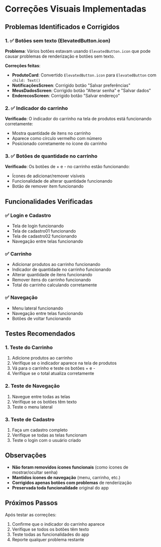 # Correções Visuais Implementadas

## Problemas Identificados e Corrigidos

### 1. ✅ Botões sem texto (ElevatedButton.icon)

**Problema**: Vários botões estavam usando `ElevatedButton.icon` que pode causar problemas de renderização e botões sem texto.

**Correções feitas**:

- **ProdutoCard**: Convertido `ElevatedButton.icon` para `ElevatedButton` com `child: Text()`
- **NotificaçõesScreen**: Corrigido botão "Salvar preferências"
- **MeusDadosScreen**: Corrigido botão "Alterar senha" e "Salvar dados"
- **EnderecosScreen**: Corrigido botão "Salvar endereço"

### 2. ✅ Indicador do carrinho

**Verificado**: O indicador do carrinho na tela de produtos está funcionando corretamente:

- Mostra quantidade de itens no carrinho
- Aparece como círculo vermelho com número
- Posicionado corretamente no ícone do carrinho

### 3. ✅ Botões de quantidade no carrinho

**Verificado**: Os botões de + e - no carrinho estão funcionando:

- Ícones de adicionar/remover visíveis
- Funcionalidade de alterar quantidade funcionando
- Botão de remover item funcionando

## Funcionalidades Verificadas

### ✅ Login e Cadastro

- Tela de login funcionando
- Tela de cadastro01 funcionando
- Tela de cadastro02 funcionando
- Navegação entre telas funcionando

### ✅ Carrinho

- Adicionar produtos ao carrinho funcionando
- Indicador de quantidade no carrinho funcionando
- Alterar quantidade de itens funcionando
- Remover itens do carrinho funcionando
- Total do carrinho calculando corretamente

### ✅ Navegação

- Menu lateral funcionando
- Navegação entre telas funcionando
- Botões de voltar funcionando

## Testes Recomendados

### 1. Teste do Carrinho

1. Adicione produtos ao carrinho
2. Verifique se o indicador aparece na tela de produtos
3. Vá para o carrinho e teste os botões + e -
4. Verifique se o total atualiza corretamente

### 2. Teste de Navegação

1. Navegue entre todas as telas
2. Verifique se os botões têm texto
3. Teste o menu lateral

### 3. Teste de Cadastro

1. Faça um cadastro completo
2. Verifique se todas as telas funcionam
3. Teste o login com o usuário criado

## Observações

- **Não foram removidos ícones funcionais** (como ícones de mostrar/ocultar senha)
- **Mantidos ícones de navegação** (menu, carrinho, etc.)
- **Corrigidos apenas botões com problemas** de renderização
- **Preservada toda funcionalidade** original do app

## Próximos Passos

Após testar as correções:

1. Confirme que o indicador do carrinho aparece
2. Verifique se todos os botões têm texto
3. Teste todas as funcionalidades do app
4. Reporte qualquer problema restante
